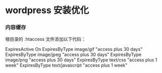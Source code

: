# wordpress 安装优化

### 内容缓存

根目录的 .htaccess 文件添加以下代码：

ExpiresActive On
ExpiresByType image/gif "access plus 30 days"
ExpiresByType image/jpeg "access plus 30 days"
ExpiresByType image/png "access plus 30 days"
ExpiresByType text/css "access plus 1 week"
ExpiresByType text/javascript "access plus 1 week"